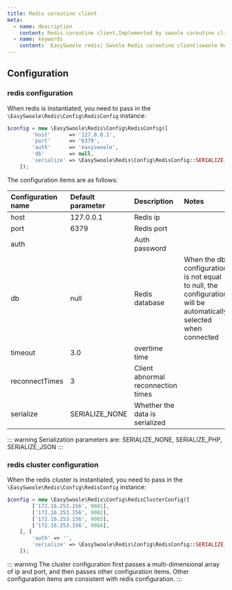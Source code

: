 ```yaml
---
title: Redis coroutine client
meta:
  - name: description
    content: Redis coroutine client,Implemented by swoole coroutine client,Covers the method of redis 99%
  - name: keywords
    content:  EasySwoole redis| Swoole Redis coroutine client|swoole Redis|Redis coroutine
---
```

## Configuration

### redis configuration
When redis is instantiated, you need to pass in the `\EasySwoole\Redis\Config\RedisConfig` instance:

```php
$config = new \EasySwoole\Redis\Config\RedisConfig([
        'host'      => '127.0.0.1',
        'port'      => '6379',
        'auth'      => 'easyswoole',
        'db'        => null,
        'serialize' => \EasySwoole\Redis\Config\RedisConfig::SERIALIZE_NONE
    ]);
```

The configuration items are as follows:

| Configuration name         | Default parameter           | Description             | Notes                                               |
|:---------------|:-------------------|:-----------------|:---------------------------------------------------|
| host           | 127.0.0.1          | Redis ip        |                                                    |
| port           | 6379               | Redis port      |                                                    |
| auth           |                    | Auth password      |                                                    |
| db             | null               | Redis database     | When the db configuration is not equal to null, the configuration will be automatically selected when connected |
| timeout        | 3.0                | overtime time         |                                                    |
| reconnectTimes | 3                  | Client abnormal reconnection times |                                                    |
| serialize      | SERIALIZE_NONE     | Whether the data is serialized  |                                                    |


::: warning
Serialization parameters are: SERIALIZE_NONE, SERIALIZE_PHP, SERIALIZE_JSON
:::


### redis cluster configuration
When the redis cluster is instantiated, you need to pass in the `\EasySwoole\Redis\Config\RedisConfig` instance:

```php
$config = new \EasySwoole\Redis\Config\RedisClusterConfig([
        ['172.16.253.156', 9001],
        ['172.16.253.156', 9002],
        ['172.16.253.156', 9003],
        ['172.16.253.156', 9004],
    ], [
        'auth' => '',
        'serialize' => \EasySwoole\Redis\Config\RedisConfig::SERIALIZE_PHP
    ]);
```
::: warning
The cluster configuration first passes a multi-dimensional array of ip and port, and then passes other configuration items. Other configuration items are consistent with redis configuration.
:::

